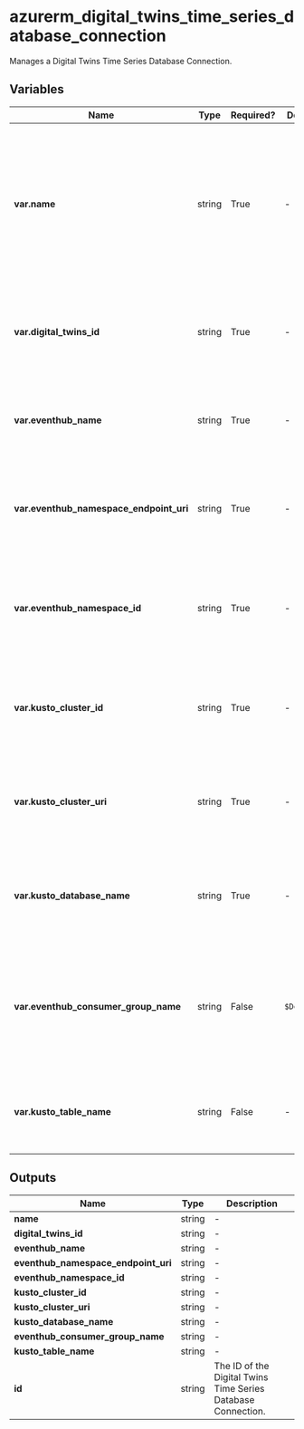 # azurerm_digital_twins_time_series_database_connection

Manages a Digital Twins Time Series Database Connection.

## Variables

| Name | Type | Required? |  Default  |  Description |
| ---- | ---- | --------- |  ----------- | ----------- |
| **var.name** | string | True | -  |  The name which should be used for this Digital Twins Time Series Database Connection. Changing this forces a new resource to be created. | 
| **var.digital_twins_id** | string | True | -  |  The ID of the Digital Twins. Changing this forces a new resource to be created. | 
| **var.eventhub_name** | string | True | -  |  Name of the Event Hub. Changing this forces a new resource to be created. | 
| **var.eventhub_namespace_endpoint_uri** | string | True | -  |  URI of the Event Hub Namespace. Changing this forces a new resource to be created. | 
| **var.eventhub_namespace_id** | string | True | -  |  The ID of the Event Hub Namespace. Changing this forces a new resource to be created. | 
| **var.kusto_cluster_id** | string | True | -  |  The ID of the Kusto Cluster. Changing this forces a new resource to be created. | 
| **var.kusto_cluster_uri** | string | True | -  |  URI of the Kusto Cluster. Changing this forces a new resource to be created. | 
| **var.kusto_database_name** | string | True | -  |  Name of the Kusto Database. Changing this forces a new resource to be created. | 
| **var.eventhub_consumer_group_name** | string | False | `$Default`  |  Name of the Event Hub Consumer Group. Changing this forces a new resource to be created. Defaults to `$Default`. | 
| **var.kusto_table_name** | string | False | -  |  Name of the Kusto Table. Changing this forces a new resource to be created. | 



## Outputs

| Name | Type | Description |
| ---- | ---- | --------- | 
| **name** | string  | - | 
| **digital_twins_id** | string  | - | 
| **eventhub_name** | string  | - | 
| **eventhub_namespace_endpoint_uri** | string  | - | 
| **eventhub_namespace_id** | string  | - | 
| **kusto_cluster_id** | string  | - | 
| **kusto_cluster_uri** | string  | - | 
| **kusto_database_name** | string  | - | 
| **eventhub_consumer_group_name** | string  | - | 
| **kusto_table_name** | string  | - | 
| **id** | string  | The ID of the Digital Twins Time Series Database Connection. | 